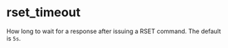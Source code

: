 # rset_timeout
How long to wait for a response after issuing a RSET command. The default is `5s`.


